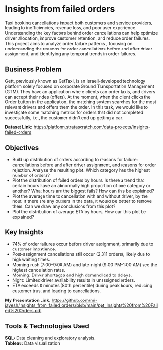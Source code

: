 # Insights from failed orders
Taxi booking cancellations impact both customers and service providers, leading to inefficiencies, revenue loss, and poor user experience. Understanding the key factors behind order cancellations can help optimize driver allocation, improve customer retention, and reduce order failures. This project aims to analyze order failure patterns , focusing on understanding the reasons for order cancellations before and after driver assignment, and identifying any temporal trends in order failures.   

**Business Problem**
---
Gett, previously known as GetTaxi, is an Israeli-developed technology platform solely focused on corporate Ground Transportation Management (GTM). They have an application where clients can order taxis, and drivers can accept their rides (offers). At the moment, when the client clicks the Order button in the application, the matching system searches for the most relevant drivers and offers them the order. In this task, we would like to investigate some matching metrics for orders that did not completed successfully, i.e., the customer didn't end up getting a car.

**Dataset Link:** https://platform.stratascratch.com/data-projects/insights-failed-orders  

**Objectives**
---
* Build up distribution of orders according to reasons for failure: cancellations before and after driver assignment, and reasons for order rejection. Analyse the resulting plot. Which category has the highest number of orders?
* Plot the distribution of failed orders by hours. Is there a trend that certain hours have an abnormally high proportion of one category or another? What hours are the biggest fails? How can this be explained?
* Plot the average time to cancellation with and without driver, by the hour. If there are any outliers in the data, it would be better to remove them. Can we draw any conclusions from this plot?
* Plot the distribution of average ETA by hours. How can this plot be explained?

**Key Insights**
---
* 74% of order failures occur before driver assignment, primarily due to customer impatience.
* Post-assignment cancellations still occur (2,811 orders), likely due to high waiting times.
* Morning rush (7:00–9:00 AM) and late-night (9:00 PM–1:00 AM) see the highest cancellation rates.
* Morning: Driver shortages and high demand lead to delays.
* Night: Limited driver availability results in unassigned orders.
* ETA exceeds 8 minutes (80th percentile) during peak hours, reducing customer trust and leading to cancellations.

**My Presentation Link:** https://github.com/mi-jayesh/Insights_from_failed_orders/blob/main/ppt_Insights%20from%20Failed%20Orders.pdf   

**Tools & Technologies Used**
---
**SQL:** Data cleaning and exploratory analysis.  
**Tableau:** Data visualization 
